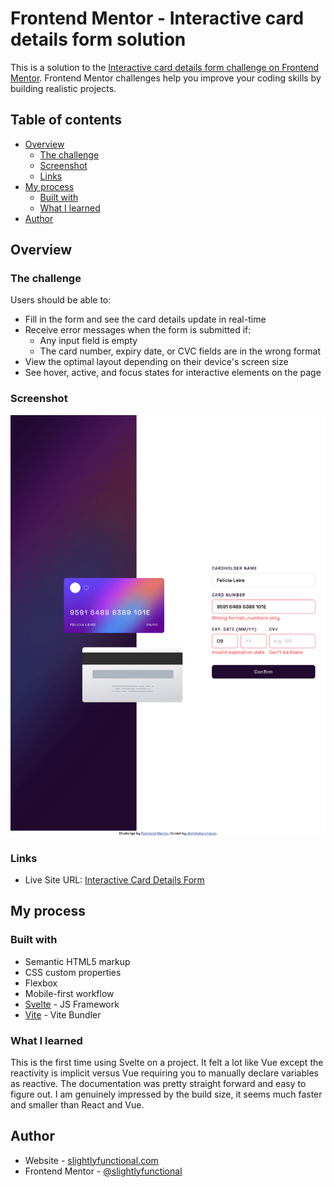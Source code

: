 # Frontend Mentor - Interactive card details form solution

This is a solution to the [Interactive card details form challenge on Frontend Mentor](https://www.frontendmentor.io/challenges/interactive-card-details-form-XpS8cKZDWw). Frontend Mentor challenges help you improve your coding skills by building realistic projects. 

## Table of contents

- [Overview](#overview)
  - [The challenge](#the-challenge)
  - [Screenshot](#screenshot)
  - [Links](#links)
- [My process](#my-process)
  - [Built with](#built-with)
  - [What I learned](#what-i-learned)
- [Author](#author)

## Overview

### The challenge

Users should be able to:

- Fill in the form and see the card details update in real-time
- Receive error messages when the form is submitted if:
  - Any input field is empty
  - The card number, expiry date, or CVC fields are in the wrong format
- View the optimal layout depending on their device's screen size
- See hover, active, and focus states for interactive elements on the page

### Screenshot

![Screenshot](./screenshot.png)

### Links

- Live Site URL: [Interactive Card Details Form](https://slightlyfunctional.gitlab.io/interactive-card-details-form/)

## My process

### Built with

- Semantic HTML5 markup
- CSS custom properties
- Flexbox
- Mobile-first workflow
- [Svelte](https://svelte.dev/) - JS Framework
- [Vite](https://vitejs.dev/) - Vite Bundler


### What I learned

This is the first time using Svelte on a project. It felt a lot like Vue except the reactivity is implicit versus Vue requiring you to manually declare variables as reactive. The documentation was pretty straight forward and easy to figure out. I am genuinely impressed by the build size, it seems much faster and smaller than React and Vue.

## Author

- Website - [slightlyfunctional.com](https://slightlyfunctional.com)
- Frontend Mentor - [@slightlyfunctional](https://www.frontendmentor.io/profile/slightlyfunctional)